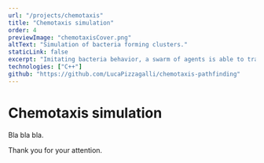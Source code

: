 ```yaml
---
url: "/projects/chemotaxis"
title: "Chemotaxis simulation"
order: 4
previewImage: "chemotaxisCover.png"
altText: "Simulation of bacteria forming clusters."
staticLink: false
excerpt: "Imitating bacteria behavior, a swarm of agents is able to transport mass from a source to a sink. Each agent can find its way across obstacles using chemotaxis and exchanging a bit of information with other agents it meets along its path."
technologies: ["C++"]
github: "https://github.com/LucaPizzagalli/chemotaxis-pathfinding"
---
```

# Chemotaxis simulation

Bla bla bla.

Thank you for your attention.
